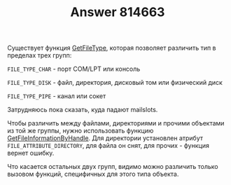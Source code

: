 ﻿---
title: "Answer 814663"
se.owner.user_id: 240512
se.owner.display_name: "MSDN.WhiteKnight"
se.owner.link: "https://ru.stackoverflow.com/users/240512/msdn-whiteknight"
se.answer_id: 814663
se.question_id: 814638
se.post_type: answer
se.score: 2
se.is_accepted: True
---
<p>Существует функция <a href="https://msdn.microsoft.com/en-us/library/windows/desktop/aa364960(v=vs.85).aspx" rel="nofollow noreferrer">GetFileType</a>, которая позволяет различить тип в пределах трех групп:</p>

<p><code>FILE_TYPE_CHAR</code> - порт COM/LPT или консоль</p>

<p><code>FILE_TYPE_DISK</code> - файл, директория, дисковый том или физический диск</p>

<p><code>FILE_TYPE_PIPE</code> - канал или сокет</p>

<p>Затрудняюсь пока сказать, куда падают mailslots.</p>

<p>Чтобы различить между файлами, директориями и прочими объектами из той же группы, нужно использовать функцию <a href="https://msdn.microsoft.com/en-us/library/windows/desktop/aa364952(v=vs.85).aspx" rel="nofollow noreferrer">GetFileInformationByHandle</a>. Для директории установлен атрибут <code>FILE_ATTRIBUTE_DIRECTORY</code>, для файла он снят, для прочих - функция вернет ошибку.</p>

<p>Что касается остальных двух групп, видимо можно различить только вызовом функций, специфичных для этого типа объекта.</p>
